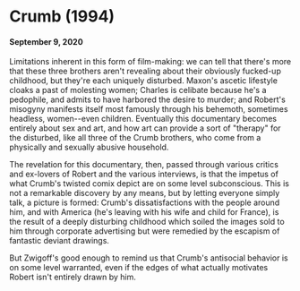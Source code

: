 # Crumb (1994)
#### September 9, 2020
Limitations inherent in this form of film-making: we can tell that there's more that these three brothers aren't revealing about their obviously fucked-up childhood, but they're each uniquely disturbed. Maxon's ascetic  lifestyle cloaks a past of molesting women; Charles is celibate because he's a pedophile, and admits to have harbored the desire to murder; and Robert's misogyny manifests itself most famously through his behemoth, sometimes headless, women--even children. Eventually this documentary becomes entirely about sex and art, and how art can provide a sort of "therapy" for the disturbed, like all three of the Crumb brothers, who come from a physically and sexually abusive household.

The revelation for this documentary, then, passed through various critics and ex-lovers of Robert and the various interviews, is that the impetus of what Crumb's twisted comix depict are on some level subconscious. This is not a remarkable discovery by any means, but by letting everyone simply talk, a picture is formed: Crumb's dissatisfactions with the people around him, and with America (he's leaving with his wife and child for France), is the result of a deeply disturbing childhood which soiled the images sold to him through corporate advertising but were remedied by the escapism of fantastic deviant drawings.

But Zwigoff's good enough to remind us that Crumb's antisocial behavior is on some level warranted, even if the edges of what actually motivates Robert isn't entirely drawn by him.